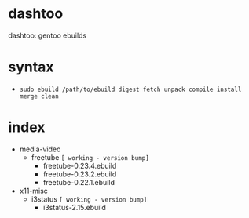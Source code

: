 # dashtoo
dashtoo: gentoo ebuilds

# syntax

  - `sudo ebuild /path/to/ebuild digest fetch unpack compile install merge clean`

# index
  - media-video
    - freetube `[ working - version bump]`
      - freetube-0.23.4.ebuild
      - freetube-0.23.2.ebuild
      - freetube-0.22.1.ebuild
  - x11-misc
    - i3status `[ working - version bump]`
      - i3status-2.15.ebuild 
